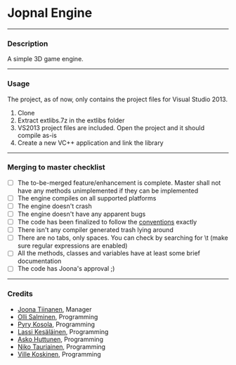 # Jopnal Engine
***
### Description

A simple 3D game engine.

***
### Usage

The project, as of now, only contains the project files for Visual Studio 2013.

1. Clone
2. Extract extlibs.7z in the extlibs folder
3. VS2013 project files are included. Open the project and it should compile as-is
4. Create a new VC++ application and link the library

***
### Merging to master checklist

- [ ] The to-be-merged feature/enhancement is complete. Master shall not have any methods unimplemented if they can be implemented
- [ ] The engine compiles on all supported platforms
- [ ] The engine doesn't crash
- [ ] The engine doesn't have any apparent bugs
- [ ] The code has been finalized to follow the [conventions](https://github.com/DrJonki/Jopnal/wiki/Coding-conventions) exactly
- [ ] There isn't any compiler generated trash lying around
- [ ] There are no tabs, only spaces. You can check by searching for \t (make sure regular expressions are enabled)
- [ ] All the methods, classes and variables have at least some brief documentation
- [ ] The code has Joona's approval ;)

***
### Credits

- [Joona Tiinanen](https://github.com/DrJonki), Manager
- [Olli Salminen](https://github.com/Ormanus), Programming
- [Pyry Kosola](https://github.com/Purilainen), Programming
- [Lassi Kesäläinen](https://github.com/Kesisto), Programming
- [Asko Huttunen](https://github.com/Ahuttunen), Programming
- [Niko Tauriainen](https://github.com/Tauski), Programming
- [Ville Koskinen](https://github.com/Wolohoo), Programming
